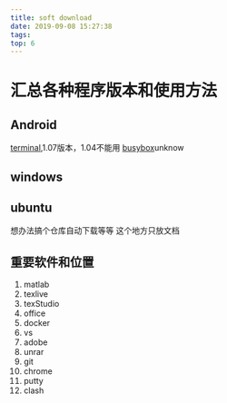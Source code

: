```yaml
---
title: soft download
date: 2019-09-08 15:27:38
tags:
top: 6
---
```

# 汇总各种程序版本和使用方法
## Android
[terminal](https://pan.baidu.com/s/13BXB1ZZr2cLyW8NNbDwmUQ),1.07版本，1.04不能用
[busybox]()unknow

## windows

## ubuntu


想办法搞个仓库自动下载等等 这个地方只放文档

## 重要软件和位置
1. matlab
2. texlive
3. texStudio
4. office
5. docker
6. vs
7. adobe
8. unrar
9. git
10. chrome
11. putty
12. clash